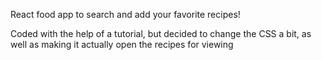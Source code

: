 React food app to search and add your favorite recipes!

Coded with the help of a tutorial, but decided to change the CSS a bit, as well as making it actually open the recipes for viewing

